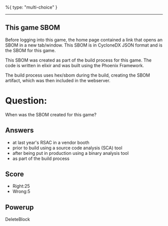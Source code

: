 %{
 type: "multi-choice"
}

---
## This game SBOM
Before logging into this game,
the home page contained a link
that opens an SBOM in a new tab/window.
This SBOM is in CycloneDX JSON format
and is the SBOM for this game.

This SBOM was created as part of the
build process for this game.
The code is written in elixir and
was built using the Phoenix Framework.

The build process uses hex/sbom
during the build, creating the SBOM artifact, which was then included in the webserver.

# Question:
When was the SBOM created for this game?

## Answers
- at last year's RSAC in a vendor booth
- prior to build using a source code analysis (SCA) tool
- after being put in production using a binary analysis tool
- as part of the build process

## Score
- Right:25
- Wrong:5

## Powerup
DeleteBlock
